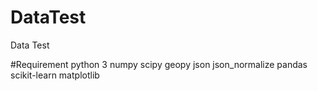# DataTest
Data Test

#Requirement
python 3
numpy
scipy
geopy
json
json_normalize
pandas
scikit-learn
matplotlib
